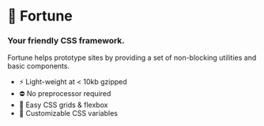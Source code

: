 # 🔮 Fortune

### Your friendly CSS framework.

Fortune helps prototype sites by providing a set of non-blocking utilities and basic components.

- ⚡️  Light-weight at < 10kb gzipped
- ⛔️  No preprocessor required
- 📐  Easy CSS grids & flexbox
- 🌈  Customizable CSS variables
